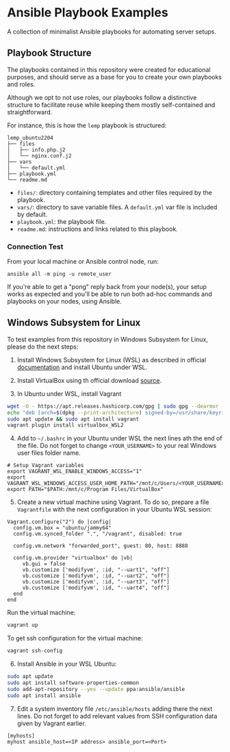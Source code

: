 # Ansible Playbook Examples

A collection of minimalist Ansible playbooks for automating server setups.

## Playbook Structure

The playbooks contained in this repository were created for educational purposes, and should serve as a base for you to create your own playbooks and roles.

Although we opt to not use roles, our playbooks follow a distinctive structure to facilitate reuse while keeping them mostly self-contained and straightforward.

For instance, this is how the `lemp` playbook is structured:

```
lemp_ubuntu2204
├── files
│   ├── info.php.j2
│   └── nginx.conf.j2
├── vars
│   └── default.yml
├── playbook.yml
└── readme.md
```


- `files/`: directory containing templates and other files required by the playbook.
- `vars/`: directory to save variable files. A `default.yml` var file is included by default.
- `playbook.yml`: the playbook file.
- `readme.md`: instructions and links related to this playbook.

### Connection Test

From your local machine or Ansible control node, run:

```command
ansible all -m ping -u remote_user
```

If you're able to get a "pong" reply back from your node(s), your setup works as expected and you'll be able to run both ad-hoc commands and playbooks on your nodes, using Ansible.

## Windows Subsystem for Linux

To test examples from this repository in Windows Subsystem for Linux, please do the next steps:

1. Install Windows Subsystem for Linux (WSL) as described in official [documentation](https://learn.microsoft.com/en-us/windows/wsl/install) and install Ubuntu under WSL.

2. Install VirtualBox using th official download [source](https://www.virtualbox.org/wiki/Downloads).

3. In Ubuntu under WSL, install Vagrant

```bash
wget -O - https://apt.releases.hashicorp.com/gpg | sudo gpg --dearmor -o /usr/share/keyrings/hashicorp-archive-keyring.gpg
echo "deb [arch=$(dpkg --print-architecture) signed-by=/usr/share/keyrings/hashicorp-archive-keyring.gpg] https://apt.releases.hashicorp.com $(lsb_release -cs) main" | sudo tee /etc/apt/sources.list.d/hashicorp.list
sudo apt update && sudo apt install vagrant
vagrant plugin install virtualbox_WSL2
```

4. Add to `~/.bashrc` in your Ubuntu under WSL the next lines ath the end of the file. Do not forget to change `<YOUR_USERNAME>` to your real Windows user files folder name.

```
# Setup Vagrant variables
export VAGRANT_WSL_ENABLE_WINDOWS_ACCESS="1"
export VAGRANT_WSL_WINDOWS_ACCESS_USER_HOME_PATH="/mnt/c/Users/<YOUR_USERNAME>/"
export PATH="$PATH:/mnt/c/Program Files/VirtualBox"
```

5. Create a new virtual machine using Vagrant. To do so, prepare a file `Vagrantfile` with the next configuration in your Ubuntu WSL session:

```
Vagrant.configure("2") do |config|
  config.vm.box = "ubuntu/jammy64"
  config.vm.synced_folder ".", "/vagrant", disabled: true

  config.vm.network "forwarded_port", guest: 80, host: 8888

  config.vm.provider "virtualbox" do |vb|
     vb.gui = false
     vb.customize ['modifyvm', :id, "--uart1", "off"]
     vb.customize ['modifyvm', :id, "--uart2", "off"]
     vb.customize ['modifyvm', :id, "--uart3", "off"]
     vb.customize ['modifyvm', :id, "--uart4", "off"]
  end
end
```

Run the virtual machine:

```bash
vagrant up
```

To get ssh configuration for the virtual machine:

```bash
vagrant ssh-config
```

6. Install Ansible in your WSL Ubuntu:

```bash
sudo apt update
sudo apt install software-properties-common
sudo add-apt-repository --yes --update ppa:ansible/ansible
sudo apt install ansible
```

7. Edit a system inventory file `/etc/ansible/hosts` adding there the next lines. Do not forget to add relevant values from SSH configuration data given by Vagrant earlier.

```
[myhosts]
myhost ansible_host=<IP address> ansible_port=<Port>
```
